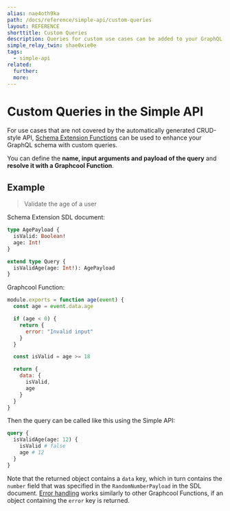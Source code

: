 ```yaml
---
alias: nae4oth9ka
path: /docs/reference/simple-api/custom-queries
layout: REFERENCE
shorttitle: Custom Queries
description: Queries for custom use cases can be added to your GraphQL schema using schema extension.
simple_relay_twin: shae0xie0e
tags:
  - simple-api
related:
  further:
  more:
---
```


# Custom Queries in the Simple API

For use cases that are not covered by the automatically generated CRUD-style API, [Schema Extension Functions]() can be used to enhance your GraphQL schema with custom queries.

You can define the **name, input arguments and payload of the query** and **resolve it with a Graphcool Function**.

## Example

> Validate the age of a user

Schema Extension SDL document:

```graphql
type AgePayload {
  isValid: Boolean!
  age: Int!
}

extend type Query {
  isValidAge(age: Int!): AgePayload
}
```

Graphcool Function:

```js
module.exports = function age(event) {
  const age = event.data.age

  if (age < 0) {
    return {
      error: "Invalid input"
    }
  }

  const isValid = age >= 18

  return {
    data: {
      isValid,
      age
    }
  }
}
```

Then the query can be called like this using the Simple API:

```graphql
query {
  isValidAge(age: 12) {
    isValid # false
    age # 12
  }
}
```

Note that the returned object contains a `data` key, which in turn contains the `number` field that was specified in the `RandomNumberPayload` in the SDL document. [Error handling]() works similarly to other Graphcool Functions, if an object containing the `error` key is returned.
